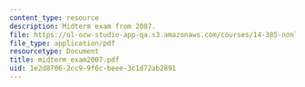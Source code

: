 ```yaml
---
content_type: resource
description: Midterm exam from 2007.
file: https://ol-ocw-studio-app-qa.s3.amazonaws.com/courses/14-385-nonlinear-econometric-analysis-fall-2007/1e2d87062cc99f6cbeee3c1d72ab2891_midterm_exam2007.pdf
file_type: application/pdf
resourcetype: Document
title: midterm_exam2007.pdf
uid: 1e2d8706-2cc9-9f6c-beee-3c1d72ab2891
---
```

